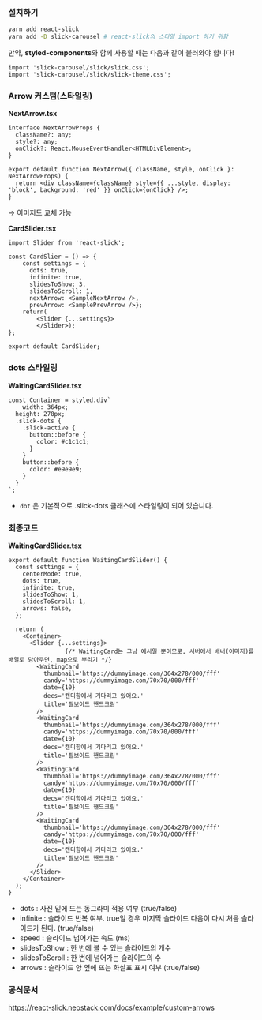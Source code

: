 ### 설치하기

```bash
yarn add react-slick
yarn add -D slick-carousel # react-slick의 스타일 import 하기 위함
```

만약, **styled-components**와 함께 사용할 때는 다음과 같이 불러와야 합니다!

```
import 'slick-carousel/slick/slick.css';
import 'slick-carousel/slick/slick-theme.css';
```

### **Arrow 커스텀(스타일링)**

**NextArrow.tsx**

```tsx
interface NextArrowProps {
  className?: any;
  style?: any;
  onClick?: React.MouseEventHandler<HTMLDivElement>;
}

export default function NextArrow({ className, style, onClick }: NextArrowProps) {
  return <div className={className} style={{ ...style, display: 'block', background: 'red' }} onClick={onClick} />;
}
```

→ 이미지도 교체 가능

**CardSlider.tsx**

```tsx
import Slider from 'react-slick';

const CardSlier = () => {
	const settings = {
      dots: true,
      infinite: true,
      slidesToShow: 3,
      slidesToScroll: 1,
      nextArrow: <SampleNextArrow />,
      prevArrow: <SamplePrevArrow />};
	return(
		<Slider {...settings}>
		</Slider>);
};

export default CardSlider;
```

### dots 스타일링

**WaitingCardSlider.tsx**

```tsx
const Container = styled.div`
	width: 364px;
  height: 278px;
  .slick-dots {
    .slick-active {
      button::before {
        color: #c1c1c1;
      }
    }
    button::before {
      color: #e9e9e9;
    }
  }
`;
```

- `dot` 은 기본적으로 .slick-dots 클래스에 스타일링이 되어 있습니다.

### 최종코드

**WaitingCardSlider.tsx**

```tsx
export default function WaitingCardSlider() {
  const settings = {
    centerMode: true,
    dots: true,
    infinite: true,
    slidesToShow: 1,
    slidesToScroll: 1,
    arrows: false,
  };

  return (
    <Container>
      <Slider {...settings}>
				{/* WaitingCard는 그냥 예시일 뿐이므로, 서버에서 배너(이미지)를 배열로 담아주면, map으로 뿌리기 */}
        <WaitingCard
          thumbnail='https://dummyimage.com/364x278/000/fff'
          candy='https://dummyimage.com/70x70/000/fff'
          date={10}
          decs='캔디함에서 기다리고 있어요.'
          title='필보이드 핸드크림'
        />
        <WaitingCard
          thumbnail='https://dummyimage.com/364x278/000/fff'
          candy='https://dummyimage.com/70x70/000/fff'
          date={10}
          decs='캔디함에서 기다리고 있어요.'
          title='필보이드 핸드크림'
        />
        <WaitingCard
          thumbnail='https://dummyimage.com/364x278/000/fff'
          candy='https://dummyimage.com/70x70/000/fff'
          date={10}
          decs='캔디함에서 기다리고 있어요.'
          title='필보이드 핸드크림'
        />
        <WaitingCard
          thumbnail='https://dummyimage.com/364x278/000/fff'
          candy='https://dummyimage.com/70x70/000/fff'
          date={10}
          decs='캔디함에서 기다리고 있어요.'
          title='필보이드 핸드크림'
        />
      </Slider>
    </Container>
  );
}
```

- dots : 사진 밑에 뜨는 동그라미 적용 여부 (true/false)
- infinite : 슬라이드 반복 여부. true일 경우 마지막 슬라이드 다음이 다시 처음 슬라이드가 된다. (true/false)
- speed : 슬라이드 넘어가는 속도 (ms)
- slidesToShow : 한 번에 볼 수 있는 슬라이드의 개수
- slidesToScroll : 한 번에 넘어가는 슬라이드의 수
- arrows : 슬라이드 양 옆에 뜨는 화살표 표시 여부 (true/false)

### 공식문서

https://react-slick.neostack.com/docs/example/custom-arrows